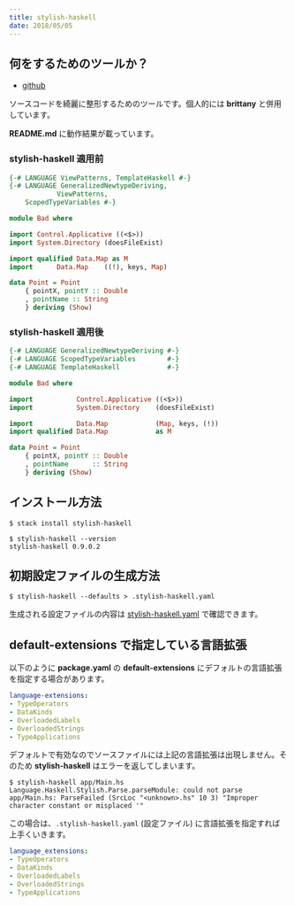 ```yaml
---
title: stylish-haskell
date: 2018/05/05
---
```


## 何をするためのツールか？

- [github](https://github.com/jaspervdj/stylish-haskell)

ソースコードを綺麗に整形するためのツールです。個人的には **brittany** と併用しています。

**README.md** に動作結果が載っています。

### stylish-haskell 適用前

```haskell
{-# LANGUAGE ViewPatterns, TemplateHaskell #-}
{-# LANGUAGE GeneralizedNewtypeDeriving,
            ViewPatterns,
    ScopedTypeVariables #-}

module Bad where

import Control.Applicative ((<$>))
import System.Directory (doesFileExist)

import qualified Data.Map as M
import      Data.Map    ((!), keys, Map)

data Point = Point
    { pointX, pointY :: Double
    , pointName :: String
    } deriving (Show)
```

### stylish-haskell 適用後

```haskell
{-# LANGUAGE GeneralizedNewtypeDeriving #-}
{-# LANGUAGE ScopedTypeVariables        #-}
{-# LANGUAGE TemplateHaskell            #-}

module Bad where

import           Control.Applicative ((<$>))
import           System.Directory    (doesFileExist)

import           Data.Map            (Map, keys, (!))
import qualified Data.Map            as M

data Point = Point
    { pointX, pointY :: Double
    , pointName      :: String
    } deriving (Show)
```

## インストール方法

```shell
$ stack install stylish-haskell

$ stylish-haskell --version
stylish-haskell 0.9.0.2
```

## 初期設定ファイルの生成方法

```shell
$ stylish-haskell --defaults > .stylish-haskell.yaml
```

生成される設定ファイルの内容は [stylish-haskell.yaml](https://github.com/jaspervdj/stylish-haskell/blob/master/data/stylish-haskell.yaml) で確認できます。

## default-extensions で指定している言語拡張

以下のように **package.yaml** の **default-extensions** にデフォルトの言語拡張を指定する場合があります。

```yaml
language-extensions:
- TypeOperators
- DataKinds
- OverloadedLabels
- OverloadedStrings
- TypeApplications
```

デフォルトで有効なのでソースファイルには上記の言語拡張は出現しません。そのため **stylish-haskell** はエラーを返してしまいます。

```shell
$ stylish-haskell app/Main.hs
Language.Haskell.Stylish.Parse.parseModule: could not parse app/Main.hs: ParseFailed (SrcLoc "<unknown>.hs" 10 3) "Improper character constant or misplaced '"
```

この場合は、`.stylish-haskell.yaml` (設定ファイル) に言語拡張を指定すれば上手くいきます。

```yaml
language_extensions:
- TypeOperators
- DataKinds
- OverloadedLabels
- OverloadedStrings
- TypeApplications
```